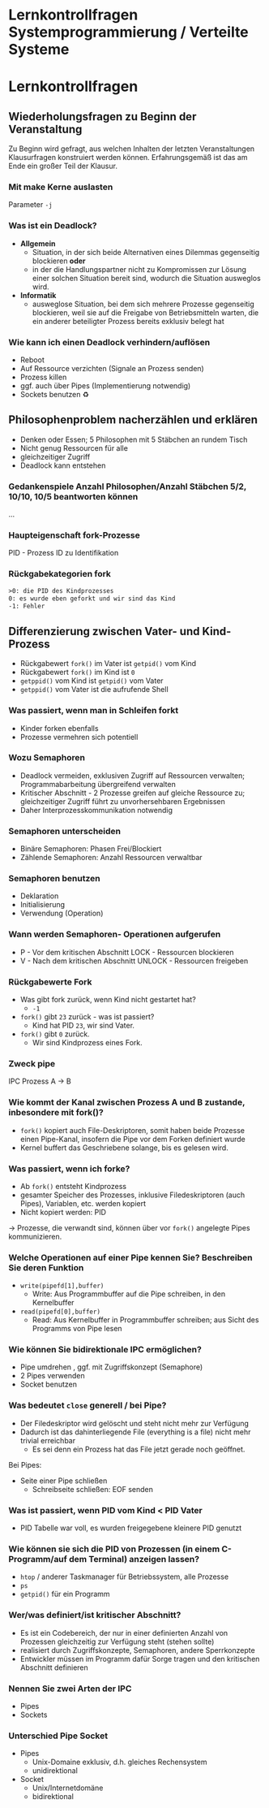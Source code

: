 <!----------
title: "Lernkontrollfragen Systemprogrammierung / Verteilte Systeme"
date: "Semester 5"
keywords: [Systemprogrammierung, Verteilte Systeme, RES, DHGE, Semester 5]
---------->

Lernkontrollfragen Systemprogrammierung / Verteilte Systeme
========================================

<!-- md2apkg ignore-card -->

# Lernkontrollfragen

## Wiederholungsfragen zu Beginn der Veranstaltung

<!-- md2apkg ignore-card -->

Zu Beginn wird gefragt, aus welchen Inhalten der letzten Veranstaltungen Klausurfragen konstruiert werden können.
Erfahrungsgemäß ist das am Ende ein großer Teil der Klausur.

### Mit make Kerne auslasten

Parameter `-j`

### Was ist ein Deadlock?

- **Allgemein**
  - Situation, in der sich beide Alternativen eines Dilemmas gegenseitig blockieren **oder**
  - in der die Handlungspartner nicht zu Kompromissen zur Lösung einer solchen Situation bereit sind, wodurch die Situation ausweglos wird.
- **Informatik**
  - ausweglose Situation, bei dem sich mehrere Prozesse gegenseitig blockieren, weil sie auf die Freigabe von Betriebsmitteln warten, die ein anderer beteiligter Prozess bereits exklusiv belegt hat

### Wie kann ich einen Deadlock verhindern/auflösen

- Reboot
- Auf Ressource verzichten (Signale an Prozess senden)
- Prozess killen
- ggf. auch über Pipes (Implementierung notwendig)
- Sockets benutzen ♻️ <!-- na mal sehen ob das in LaTeX und anki probleme macht -->

## Philosophenproblem nacherzählen und erklären

- Denken oder Essen; 5 Philosophen mit 5 Stäbchen an rundem Tisch
- Nicht genug Ressourcen für alle
- gleichzeitiger Zugriff
- Deadlock kann entstehen

### Gedankenspiele Anzahl Philosophen/Anzahl Stäbchen 5/2, 10/10, 10/5 beantworten können

...

### Haupteigenschaft fork-Prozesse

PID - Prozess ID zu Identifikation
<!-- Max hier ergänzen wenn du magst ### Eigenschaften eines Prozesses -->

### Rückgabekategorien fork

```txt
>0: die PID des Kindprozesses
0: es wurde eben geforkt und wir sind das Kind
-1: Fehler
```

## Differenzierung zwischen Vater- und Kind-Prozess

- Rückgabewert `fork()` im Vater ist `getpid()` vom Kind
- Rückgabewert `fork()` im Kind ist `0`
- `getppid()` vom Kind ist `getpid()` vom Vater
- `getppid()` vom Vater ist die aufrufende Shell

### Was passiert, wenn man in Schleifen forkt

- Kinder forken ebenfalls
- Prozesse vermehren sich potentiell

### Wozu Semaphoren

- Deadlock vermeiden, exklusiven Zugriff auf Ressourcen verwalten; Programmabarbeitung übergreifend verwalten
- Kritischer Abschnitt - 2 Prozesse greifen auf gleiche Ressource zu; gleichzeitiger Zugriff führt zu unvorhersehbaren Ergebnissen
- Daher Interprozesskommunikation notwendig

### Semaphoren unterscheiden

- Binäre Semaphoren: Phasen Frei/Blockiert
-  Zählende Semaphoren: Anzahl Ressourcen verwaltbar

### Semaphoren benutzen

- Deklaration
- Initialisierung
- Verwendung (Operation)

### Wann werden Semaphoren- Operationen aufgerufen

- P - Vor dem kritischen Abschnitt LOCK - Ressourcen blockieren
- V - Nach dem kritischen Abschnitt UNLOCK - Ressourcen freigeben

### Rückgabewerte Fork

- Was gibt fork zurück, wenn Kind nicht gestartet hat?
  - `-1`
- `fork()` gibt `23` zurück - was ist passiert?
  - Kind hat PID `23`, wir sind Vater.
- `fork()` gibt `0` zurück.
  - Wir sind Kindprozess eines Fork.

### Zweck pipe

IPC Prozess A $\rightarrow$ B

### Wie kommt der Kanal zwischen Prozess A und B zustande, inbesondere mit fork()?

<!-- Antwort Studi: vgl. Sockets (File) -->

- ``fork()`` kopiert auch File-Deskriptoren, somit haben beide Prozesse einen Pipe-Kanal, insofern die Pipe vor dem Forken definiert wurde
- Kernel buffert das Geschriebene solange, bis es gelesen wird.

### Was passiert, wenn ich forke?

- Ab `fork()` entsteht Kindprozess
- gesamter Speicher des Prozesses, inklusive Filedeskriptoren (auch Pipes), Variablen, etc. werden kopiert
- Nicht kopiert werden: PID<!-- DUH -->

$\rightarrow$ Prozesse, die verwandt sind, können über vor `fork()` angelegte Pipes kommunizieren.

### Welche Operationen auf einer Pipe kennen Sie? Beschreiben Sie deren Funktion

- `write(pipefd[1],buffer)`
  - Write: Aus Programmbuffer auf die Pipe schreiben, in den Kernelbuffer
- `read(pipefd[0],buffer)`
  - Read: Aus Kernelbuffer in Programmbuffer schreiben; aus Sicht des Programms von Pipe lesen

### Wie können Sie bidirektionale IPC ermöglichen?

- Pipe umdrehen <!-- LOL -->, ggf. mit Zugriffskonzept (Semaphore)
- 2 Pipes verwenden
- Socket benutzen

### Was bedeutet `close` generell / bei Pipe?

- Der Filedeskriptor wird gelöscht und steht nicht mehr zur Verfügung
- Dadurch ist das dahinterliegende File (everything is a file) nicht mehr trivial erreichbar
  - Es sei denn ein Prozess hat das File jetzt gerade noch geöffnet.

Bei Pipes:

- Seite einer Pipe schließen
  - Schreibseite schließen: EOF senden

<!-- **PIDs differieren stark, was ist passiert?**  -->

<!-- #### Was passiert, wenn der Wertebereich für PIDs erschöpft ist? (2 Möglichkeiten) TODO -->

### Was ist passiert, wenn PID vom Kind < PID Vater

- PID Tabelle war voll, es wurden freigegebene kleinere PID genutzt

### Wie können sie sich die PID von Prozessen (in einem C-Programm/auf dem Terminal) anzeigen lassen?

- `htop` / anderer Taskmanager für Betriebssystem, alle Prozesse
- `ps`
- `getpid()` für ein Programm

### Wer/was definiert/ist kritischer Abschnitt?

- Es ist ein Codebereich, der nur in einer definierten Anzahl von Prozessen gleichzeitig zur Verfügung steht (stehen sollte)
- realisiert durch Zugriffskonzepte, Semaphoren, andere Sperrkonzepte
- Entwickler müssen im Programm dafür Sorge tragen und den kritischen Abschnitt definieren

### Nennen Sie zwei Arten der IPC

- Pipes
- Sockets

### Unterschied Pipe Socket

- Pipes
  - Unix-Domaine exklusiv, d.h. gleiches Rechensystem
  - unidirektional
- Socket
  - Unix/Internetdomäne
  - bidirektional
